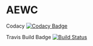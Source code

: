 # AEWC

Codacy
[![Codacy Badge](https://api.codacy.com/project/badge/Grade/b7e923b467104144828e7da3f82cccdd)](https://app.codacy.com/gh/vyuansmu/AEWC?utm_source=github.com&utm_medium=referral&utm_content=vyuansmu/AEWC&utm_campaign=Badge_Grade_Settings)

Travis Build Badge
[![Build Status](https://travis-ci.com/vyuansmu/AEWC.svg?branch=main)](https://travis-ci.com/vyuansmu/AEWC)

